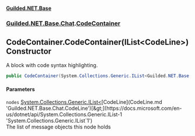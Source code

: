 #### [Guilded.NET.Base](Guilded_NET_Base.md 'Guilded.NET.Base')
### [Guilded.NET.Base.Chat](Guilded_NET_Base.md#Guilded_NET_Base_Chat 'Guilded.NET.Base.Chat').[CodeContainer](CodeContainer.md 'Guilded.NET.Base.Chat.CodeContainer')
## CodeContainer.CodeContainer(IList&lt;CodeLine&gt;) Constructor
A block with code syntax highlighting.  
```csharp
public CodeContainer(System.Collections.Generic.IList<Guilded.NET.Base.Chat.CodeLine> nodes);
```
#### Parameters
<a name='Guilded_NET_Base_Chat_CodeContainer_CodeContainer(System_Collections_Generic_IList_Guilded_NET_Base_Chat_CodeLine_)_nodes'></a>
`nodes` [System.Collections.Generic.IList&lt;](https://docs.microsoft.com/en-us/dotnet/api/System.Collections.Generic.IList-1 'System.Collections.Generic.IList`1')[CodeLine](CodeLine.md 'Guilded.NET.Base.Chat.CodeLine')[&gt;](https://docs.microsoft.com/en-us/dotnet/api/System.Collections.Generic.IList-1 'System.Collections.Generic.IList`1')  
The list of message objects this node holds
  
